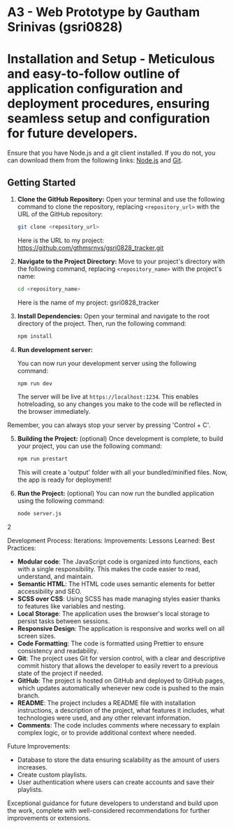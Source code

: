 # A3 - Web Prototype by Gautham Srinivas (gsri0828)

# Installation and Setup - Meticulous and easy-to-follow outline of application configuration and deployment procedures, ensuring seamless setup and configuration for future developers. 

Ensure that you have Node.js and a git client installed. If you do not, you can download them from the following links: [Node.js](https://nodejs.org/en/download/) and [Git](https://git-scm.com/downloads).

## Getting Started

1. **Clone the GitHub Repository:**
   Open your terminal and use the following command to clone the repository, replacing `<repository_url>` with the URL of the GitHub repository:

   ```bash
   git clone <repository_url>
   ```

   Here is the URL to my project: https://github.com/gthmsrnvs/gsri0828_tracker.git

2. **Navigate to the Project Directory:**
   Move to your project's directory with the following command, replacing `<repository_name>` with the project's name: 

   ```bash
   cd <repository_name>
   ```

   Here is the name of my project: gsri0828_tracker

3. **Install Dependencies:**
   Open your terminal and navigate to the root directory of the project. Then, run the following command:

   ```bash
   npm install
   ```

4. **Run development server:**

   You can now run your development server using the following command:

   ```bash
   npm run dev
   ```

   The server will be live at `https://localhost:1234`. This enables hotreloading, so any changes you make to the code will be reflected in the browser immediately.

Remember, you can always stop your server by pressing 'Control + C'.

5. **Building the Project:** (optional)
   Once development is complete, to build your project, you can use the following command:

   ```bash
   npm run prestart
   ```

   This will create a 'output' folder with all your bundled/minified files. Now, the app is ready for deployment!

6. **Run the Project:** (optional)
   You can now run the bundled application using the following command:

   ```bash
   node server.js
   ```

2



Development Process:
Iterations:
Improvements:
Lessons Learned:
Best Practices:
- **Modular code**: The JavaScript code is organized into functions, each with a single responsibility. This makes the code easier to read, understand, and maintain.
- **Semantic HTML**: The HTML code uses semantic elements for better accessibility and SEO.
- **SCSS over CSS**: Using SCSS has made managing styles easier thanks to features like variables and nesting.
- **Local Storage**: The application uses the browser's local storage to persist tasks between sessions.
- **Responsive Design**: The application is responsive and works well on all screen sizes.
- **Code Formatting**: The code is formatted using Prettier to ensure consistency and readability.
- **Git**: The project uses Git for version control, with a clear and descriptive commit history that allows the developer to easily revert to a previous state of the project if needed.
- **GitHub**: The project is hosted on GitHub and deployed to GitHub pages, which updates automatically whenever new code is pushed to the main branch.
- **README**: The project includes a README file with installation instructions, a description of the project, what features it includes, what technologies were used, and any other relevant information.
- **Comments**: The code includes comments where necessary to explain complex logic, or to provide additional context where needed.


Future Improvements:
- Database to store the data ensuring scalability as the amount of users increases.
- Create custom playlists.
- User authentication where users can create accounts and save their playlists.

Exceptional guidance for future developers to understand and build upon the work, complete with well-considered recommendations for further improvements or extensions.
